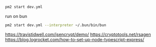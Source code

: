 ```bash
pm2 start dev.yml
```
run on bun
```bash
pm2 start dev.yml --interpreter ~/.bun/bin/bun
```

https://travistidwell.com/jsencrypt/demo/
https://cryptotools.net/rsagen
https://blog.logrocket.com/how-to-set-up-node-typescript-express/